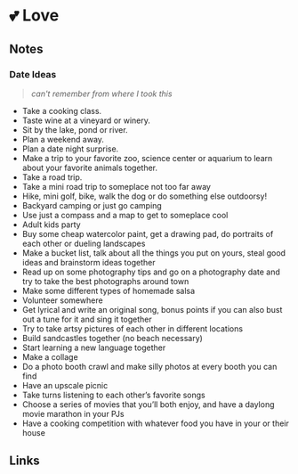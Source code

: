 # 💕 Love

## Notes

### Date Ideas

> _can't remember from where I took this_

* Take a cooking class.
* Taste wine at a vineyard or winery.
* Sit by the lake, pond or river.
* Plan a weekend away.
* Plan a date night surprise.
* Make a trip to your favorite zoo, science center or aquarium to learn about your favorite animals together.
* Take a road trip.
* Take a mini road trip to someplace not too far away
* Hike, mini golf, bike, walk the dog or do something else outdoorsy!
* Backyard camping or just go camping
* Use just a compass and a map to get to someplace cool
* Adult kids party
* Buy some cheap watercolor paint, get a drawing pad, do portraits of each other or dueling landscapes
* Make a bucket list, talk about all the things you put on yours, steal good ideas and brainstorm ideas together
* Read up on some photography tips and go on a photography date and try to take the best photographs around town
* Make some different types of homemade salsa
* Volunteer somewhere
* Get lyrical and write an original song, bonus points if you can also bust out a tune for it and sing it together
* Try to take artsy pictures of each other in different locations
* Build sandcastles together \(no beach necessary\)
* Start learning a new language together
* Make a collage
* Do a photo booth crawl and make silly photos at every booth you can find
* Have an upscale picnic
* Take turns listening to each other’s favorite songs
* Choose a series of movies that you’ll both enjoy, and have a daylong movie marathon in your PJs
* Have a cooking competition with whatever food you have in your or their house





## Links



